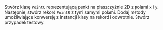 Stwórz klasę `PointC` reprezentującą punkt na płaszczyźnie 2D z polami `x` i `y`. Następnie, stwórz rekord `PointR` z tymi samymi polami. Dodaj metody umożliwiające konwersję z instancji klasy na rekord i odwrotnie. Stwórz przypadek testowy.